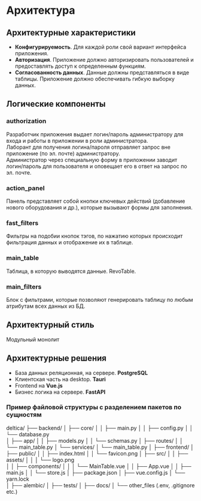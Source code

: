 # Архитектура

## Архитектурные характеристики
- **Конфигурируемость**. Для каждой роли свой вариант интерфейса приложения.  
- **Авторизация**. Приложение должно авторизировать пользователей и предоставлять доступ к определенным функциям.  
- **Согласованность данных**. Данные должны представляться в виде таблицы. Приложение должно обеспечивать гибкую выборку данных.  

## Логические компоненты
### authorization
Разработчик приложения выдает логин/пароль администратору для входа и работы в приложении в роли администратора.  
Лаборант для получения логина/пароля отправляет запрос вне приложение (по эл. почте) администратору.  
Администратор через специальную форму в приложении заводит логин/пароль для пользователя и оповещает его в ответ на запрос по эл. почте.  

### action_panel
Панель представляет собой кнопки ключевых действий (добавление нового оборудования и др.), которые вызывают формы для заполнения.  

### fast_filters
Фильтры на подобии кнопок тэгов, по нажатию которых происходит фильтрация данных и отображение их в таблице.  

### main_table
Таблица, в которую выводятся данные. RevoTable.

### main_filters
Блок с фильтрами, которые позволяют генерировать таблицу по любым атрибутам всех данных из БД.  

## Архитектурный стиль
Модульный монолит  

## Архитектурные решения
- База данных реляционная, на сервере. **PostgreSQL**  
- Клиентская часть на desktop. **Tauri**  
- Frontend на **Vue.js**  
- Бизнес логика на сервере. **FastAPI**  

### Пример файловой структуры с разделением пакетов по сущностям

deltica/
├── backend/
│   ├── core/
│   │   ├── main.py
│   │   ├── config.py
│   │   └── database.py      
│   ├── app/
│   │   ├── models.py
│   │   └── schemas.py
│   ├── routes/
│   │   └── main_table.py
│   └── services/
│      └── main_table.py
│
├── frontend/
│   ├── public/
│   │   ├── index.html
│   │   └── favicon.png
│   ├── src/
│   │   ├── assets/
│   │   │   └── logo.png          
│   │   ├── components/
│   │   │   └── MainTable.vue
│   │   ├── App.vue
│   │   ├── main.js
│   │   └── store.js
│   ├── package.json
│   ├── vue.config.js
│   └── yarn.lock  
│
├── alembic/
│
├── tests/
│
├── docs/
│ 
└── other_files (.env, .gitignore etc.)
